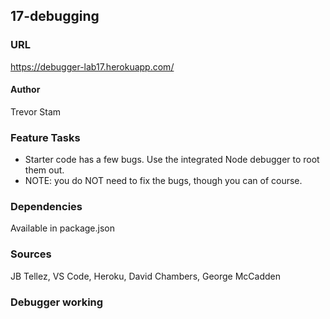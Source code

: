 ## 17-debugging

### URL
https://debugger-lab17.herokuapp.com/

#### Author
Trevor Stam

### Feature Tasks
- Starter code has a few bugs. Use the integrated Node debugger to root them out.
- NOTE: you do NOT need to fix the bugs, though you can of course.

### Dependencies
Available in package.json

### Sources
JB Tellez, VS Code, Heroku, David Chambers, George McCadden

### Debugger working
